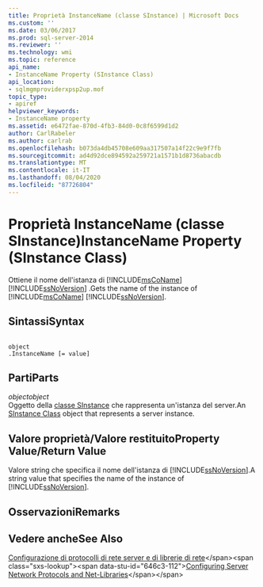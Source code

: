 ```yaml
---
title: Proprietà InstanceName (classe SInstance) | Microsoft Docs
ms.custom: ''
ms.date: 03/06/2017
ms.prod: sql-server-2014
ms.reviewer: ''
ms.technology: wmi
ms.topic: reference
api_name:
- InstanceName Property (SInstance Class)
api_location:
- sqlmgmproviderxpsp2up.mof
topic_type:
- apiref
helpviewer_keywords:
- InstanceName property
ms.assetid: e6472fae-870d-4fb3-84d0-0c8f6599d1d2
author: CarlRabeler
ms.author: carlrab
ms.openlocfilehash: b073da4db45708e609aa317507a14f22c9e9f7fb
ms.sourcegitcommit: ad4d92dce894592a259721a1571b1d8736abacdb
ms.translationtype: MT
ms.contentlocale: it-IT
ms.lasthandoff: 08/04/2020
ms.locfileid: "87726804"
---
```

# <a name="instancename-property-sinstance-class"></a><span data-ttu-id="646c3-102">Proprietà InstanceName (classe SInstance)</span><span class="sxs-lookup"><span data-stu-id="646c3-102">InstanceName Property (SInstance Class)</span></span>
  <span data-ttu-id="646c3-103">Ottiene il nome dell'istanza di [!INCLUDE[msCoName](../../../includes/msconame-md.md)] [!INCLUDE[ssNoVersion](../../../includes/ssnoversion-md.md)] .</span><span class="sxs-lookup"><span data-stu-id="646c3-103">Gets the name of the instance of [!INCLUDE[msCoName](../../../includes/msconame-md.md)] [!INCLUDE[ssNoVersion](../../../includes/ssnoversion-md.md)].</span></span>  
  
## <a name="syntax"></a><span data-ttu-id="646c3-104">Sintassi</span><span class="sxs-lookup"><span data-stu-id="646c3-104">Syntax</span></span>  
  
```  
  
object  
.InstanceName [= value]  
```  
  
## <a name="parts"></a><span data-ttu-id="646c3-105">Parti</span><span class="sxs-lookup"><span data-stu-id="646c3-105">Parts</span></span>  
 <span data-ttu-id="646c3-106">*object*</span><span class="sxs-lookup"><span data-stu-id="646c3-106">*object*</span></span>  
 <span data-ttu-id="646c3-107">Oggetto della [classe SInstance](sinstance-class.md) che rappresenta un'istanza del server.</span><span class="sxs-lookup"><span data-stu-id="646c3-107">An [SInstance Class](sinstance-class.md) object that represents a server instance.</span></span>  
  
## <a name="property-valuereturn-value"></a><span data-ttu-id="646c3-108">Valore proprietà/Valore restituito</span><span class="sxs-lookup"><span data-stu-id="646c3-108">Property Value/Return Value</span></span>  
 <span data-ttu-id="646c3-109">Valore string che specifica il nome dell'istanza di [!INCLUDE[ssNoVersion](../../../includes/ssnoversion-md.md)].</span><span class="sxs-lookup"><span data-stu-id="646c3-109">A string value that specifies the name of the instance of [!INCLUDE[ssNoVersion](../../../includes/ssnoversion-md.md)].</span></span>  
  
## <a name="remarks"></a><span data-ttu-id="646c3-110">Osservazioni</span><span class="sxs-lookup"><span data-stu-id="646c3-110">Remarks</span></span>  
  
## <a name="see-also"></a><span data-ttu-id="646c3-111">Vedere anche</span><span class="sxs-lookup"><span data-stu-id="646c3-111">See Also</span></span>  
 <span data-ttu-id="646c3-112">[Configurazione di protocolli di rete server e di librerie di rete](https://msdn.microsoft.com/library/ms177485\(v=sql.100\).aspx)</span><span class="sxs-lookup"><span data-stu-id="646c3-112">[Configuring Server Network Protocols and Net-Libraries](https://msdn.microsoft.com/library/ms177485\(v=sql.100\).aspx)</span></span>  
  
  
